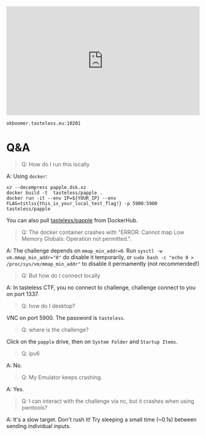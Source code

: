 <div style="position:relative;padding-top:56.25%;">
<iframe src="https://www.youtube.com/embed/BPsFxRUlHIw" frameborder="0" allow="accelerometer; autoplay; clipboard-write; encrypted-media; gyroscope; picture-in-picture" style="position:absolute;top:0;left:0;width:100%;height:100%;" allowfullscreen></iframe>
</div>

`okboomer.tasteless.eu:10201`

# Q&A
> Q: How do I run this locally

A: Using `docker`:
```
xz --decompress papple.dsk.xz
docker build -t  tasteless/papple .
docker run -it --env IP=${YOUR_IP} --env FLAG=tstlss{this_is_your_local_test_flag!} -p 5900:5900  tasteless/papple
```

You can also pull [tasteless/papple](https://hub.docker.com/repository/docker/tasteless/papple) from DockerHub.

> Q: The docker container crashes with "ERROR: Cannot map Low Memory Globals: Operation not permitted.".

A: The challenge depends on `mmap_min_addr=0`. Run `sysctl -w vm.mmap_min_addr="0"` do disable it temporarily, or `sudo bash -c "echo 0 > /proc/sys/vm/mmap_min_addr"` to disable it permamently (not recommended!)

> Q: But how do I connect locally

A: In tasteless CTF, you no connect to challenge, challenge connect to you on port 1337.

> Q: how do I desktop?

VNC on port 5900. The password is `tasteless`.

> Q: where is the challenge?

Click on the `papple` drive, then on `System Folder` and `Startup Items`.

> Q: ipv6

A: No.

> Q: My Emulator keeps crashing.

A: Yes.

> Q: I can interact with the challenge via nc, but it crashes when using pwntools?

A: It's a slow target. Don't rush it! Try sleeping a small time (~0.1s) between sending individual inputs.